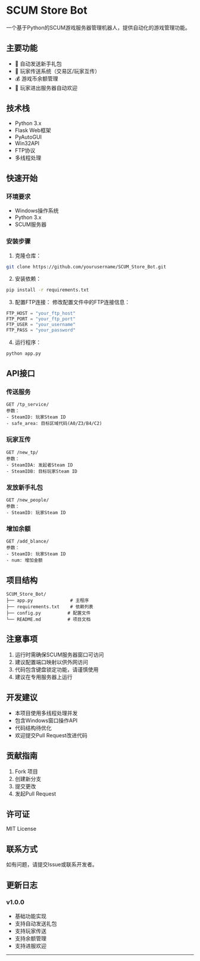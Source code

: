 # SCUM Store Bot

一个基于Python的SCUM游戏服务器管理机器人，提供自动化的游戏管理功能。

## 主要功能

- 🎁 自动发送新手礼包
- 🚀 玩家传送系统（交易区/玩家互传）
- 💰 游戏币余额管理
- 👋 玩家进出服务器自动欢迎

## 技术栈

- Python 3.x
- Flask Web框架
- PyAutoGUI
- Win32API
- FTP协议
- 多线程处理

## 快速开始

### 环境要求

- Windows操作系统
- Python 3.x
- SCUM服务器

### 安装步骤

1. 克隆仓库：
```bash
git clone https://github.com/yourusername/SCUM_Store_Bot.git
```

2. 安装依赖：
```bash
pip install -r requirements.txt
```

3. 配置FTP连接：
修改配置文件中的FTP连接信息：
```python
FTP_HOST = "your_ftp_host"
FTP_PORT = "your_ftp_port"
FTP_USER = "your_username"
FTP_PASS = "your_password"
```

4. 运行程序：
```bash
python app.py
```

## API接口

### 传送服务
```
GET /tp_service/
参数：
- SteamID: 玩家Steam ID
- safe_area: 目标区域代码(A0/Z3/B4/C2)
```

### 玩家互传
```
GET /new_tp/
参数：
- SteamIDA: 发起者Steam ID
- SteamIDB: 目标玩家Steam ID
```

### 发放新手礼包
```
GET /new_people/
参数：
- SteamID: 玩家Steam ID
```

### 增加余额
```
GET /add_blance/
参数：
- SteamID: 玩家Steam ID
- num: 增加金额
```

## 项目结构

```
SCUM_Store_Bot/
├── app.py              # 主程序
├── requirements.txt    # 依赖列表
├── config.py          # 配置文件
└── README.md          # 项目文档
```

## 注意事项

1. 运行时需确保SCUM服务器窗口可访问
2. 建议配置端口映射以供外网访问
3. 代码包含键盘锁定功能，请谨慎使用
4. 建议在专用服务器上运行

## 开发建议

- 本项目使用多线程处理并发
- 包含Windows窗口操作API
- 代码结构待优化
- 欢迎提交Pull Request改进代码

## 贡献指南

1. Fork 项目
2. 创建新分支
3. 提交更改
4. 发起Pull Request

## 许可证

MIT License

## 联系方式

如有问题，请提交Issue或联系开发者。

## 更新日志

### v1.0.0
- 基础功能实现
- 支持自动发送礼包
- 支持玩家传送
- 支持余额管理
- 支持进服欢迎

---
